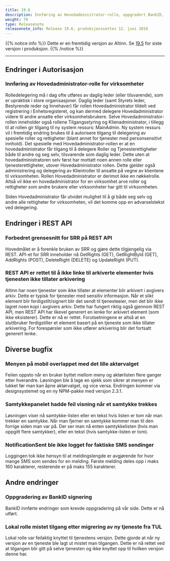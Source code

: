 ```yaml
---
title: 19.6
description: Innføring av Hovedadministrator-rolle, oppgradert BankID, meny på mobil rettet og mindre endringer
weight: 70
type: Releasenote
releasenote_info: Release 19.6, produksjonssettes 12. juni 2019
---
```

{{% notice info %}}
Dette er en fremtidig versjon av Altinn. Se [19.5](../19-5) for siste versjon i produksjon.
{{% /notice %}}
***

## Endringer i Autorisasjon

### Innføring av Hovedadministrator-rolle for virksomheter

Rolledelegering må i dag ofte utføres av daglig leder (eller tilsvarende), som er upraktisk i store organisasjoner. Daglig leder (samt Styrets leder, Bestyrende reder og Innehaver) får rollen Hovedadministrator tildelt ved registrering i Enhetsregisteret, og kan dermed delegere Hovedadministrator videre til andre ansatte eller virksomhetsbrukere. Selve Hovedadministrator-rollen inneholder også rollene Tilgangsstyring og Klienadministrator, i tillegg til at rollen gir tilgang til ny system ressurs: MainAdmin. Ny system ressurs vil i fremtidig endring brukes til å autorisere tilgang til delegering av spesielle roller og rettigheter (blant annet for tjenester med personsensitivt innhold).
Det spesielle med Hovedadministrator-rollen er at en hovedadministrator får tilgang til å delegere Roller og Tjenesterettigheter både til andre og seg selv, tilsvarende som daglig leder. Dette uten at hovedadministratoren selv først har mottatt noen annen rolle eller tjenesterettigheter, utover Hovedadministrator rollen. Dette gjelder også administrering og delegering av Klientroller til ansatte på vegne av klientene til virksomheten.
Rollen Hovedadministrator er derimot ikke en nøkkelrolle. Altså vil ikke en hovedadministrator for en virksomhet arve roller og rettigheter som andre brukere eller virksomheter har gitt til virksomheten.

Siden Hovedadministrator får utvidet mulighet til å gi både seg selv og andre alle rettigheter for virksomheten, vil det komme opp en advarselstekst ved delegering.

## Endringer i REST API

### Forbedret grensesnitt for SRR på REST API

Hovedmålet er å forenkle bruken av SRR og gjøre dette tilgjengelig via REST. API-et for SRR inneholder nå GetRights (GET), GetRightById (GET), AddRights (POST), DeleteRight (DELETE) og UpdateRight (PUT).

### REST API er rettet til å ikke linke til arkiverte elementer hvis tjenesten ikke tillater arkivering

Altinn har noen tjenester som ikke tillater at elementer blir arkivert i avgivers arkiv. Dette er typisk for tjenester med sensitiv informasjon. Når et slikt element blir ferdigstilt/signert blir det sendt til tjenesteeier, men det blir ikke lagret noen kopi i avgivers arkiv. Dette har fungert riktig også gjennom REST API, men REST API har likevel generert en lenke for arkivert element (som ikke eksisterer).
Dette er nå er rettet. Forutsetningene er altså at en sluttbruker ferdigstiller et element basert på en tjeneste som ikke tillater arkivering. For forespørsler som ikke utfører arkivering blir det fortsatt generert lenke.

## Diverse bugfix

### Menyen på mobil overlappet med det lille aktørvalget

Feilen oppsto når en bruker byttet mellom meny og aktørlisten flere ganger etter hverandre. Løsningen ble å lage en sjekk som sikrer at menyen er lukket før man kan åpne aktørvalget, og vice versa. Endringen kommer via designsystemet og en ny NPM-pakke med versjon 2.3.1.

### Samtykkepanelet hadde feil visning når et samtykke trekkes

Løsningen viser nå samtykke-listen eller en tekst hvis listen er tom når man trekker en samtykke. Når man fjerner en samtykke kommer man til den forrige siden man var på. Der ser man nå enten samtykkelisten (hvis man oppgitt flere samtykker), eller en tekst (hvis samtykke-listen er tom).

### NotificationSent ble ikke logget for faktiske SMS sendinger

Loggingen tok ikke hensyn til at meldingslengde er avgjørende for hvor mange SMS som sendes for en melding. Første melding deles opp i maks 160 karakterer, resterende er på maks 155 karakterer.

## Andre endringer

### Oppgradering av BankID signering

BankID innførte endringer som krevde oppgradering på vår side. Dette er nå utført.

### Lokal rolle mistet tilgang etter migrering av ny tjeneste fra TUL

Lokal rolle var feilaktig knyttet til tjenestens versjon. Dette gjorde at når ny versjon av en tjeneste ble lagt ut mistet man tilgangen. Dette er nå rettet ved at tilgangen blir gitt på selve tjenesten og ikke knyttet opp til hvilken versjon denne har.
